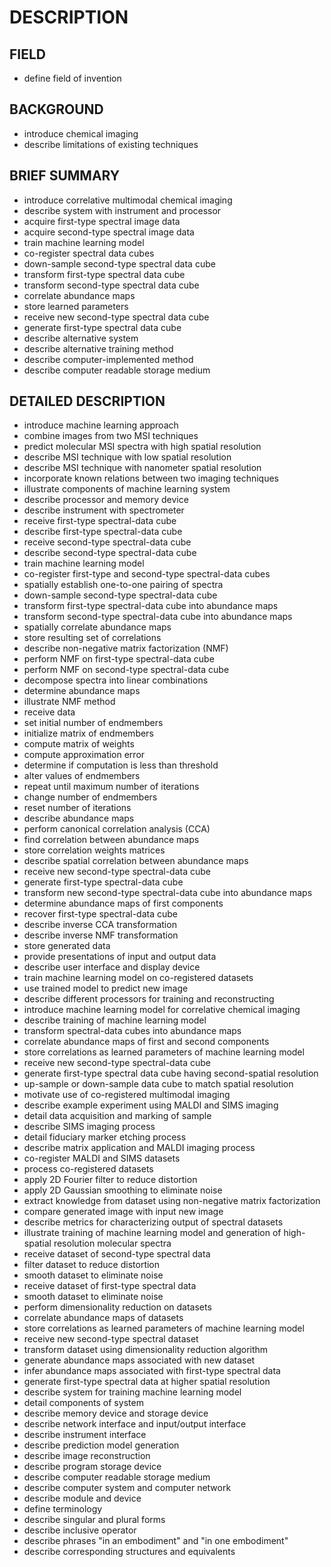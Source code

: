 # DESCRIPTION

## FIELD

- define field of invention

## BACKGROUND

- introduce chemical imaging
- describe limitations of existing techniques

## BRIEF SUMMARY

- introduce correlative multimodal chemical imaging
- describe system with instrument and processor
- acquire first-type spectral image data
- acquire second-type spectral image data
- train machine learning model
- co-register spectral data cubes
- down-sample second-type spectral data cube
- transform first-type spectral data cube
- transform second-type spectral data cube
- correlate abundance maps
- store learned parameters
- receive new second-type spectral data cube
- generate first-type spectral data cube
- describe alternative system
- describe alternative training method
- describe computer-implemented method
- describe computer readable storage medium

## DETAILED DESCRIPTION

- introduce machine learning approach
- combine images from two MSI techniques
- predict molecular MSI spectra with high spatial resolution
- describe MSI technique with low spatial resolution
- describe MSI technique with nanometer spatial resolution
- incorporate known relations between two imaging techniques
- illustrate components of machine learning system
- describe processor and memory device
- describe instrument with spectrometer
- receive first-type spectral-data cube
- describe first-type spectral-data cube
- receive second-type spectral-data cube
- describe second-type spectral-data cube
- train machine learning model
- co-register first-type and second-type spectral-data cubes
- spatially establish one-to-one pairing of spectra
- down-sample second-type spectral-data cube
- transform first-type spectral-data cube into abundance maps
- transform second-type spectral-data cube into abundance maps
- spatially correlate abundance maps
- store resulting set of correlations
- describe non-negative matrix factorization (NMF)
- perform NMF on first-type spectral-data cube
- perform NMF on second-type spectral-data cube
- decompose spectra into linear combinations
- determine abundance maps
- illustrate NMF method
- receive data
- set initial number of endmembers
- initialize matrix of endmembers
- compute matrix of weights
- compute approximation error
- determine if computation is less than threshold
- alter values of endmembers
- repeat until maximum number of iterations
- change number of endmembers
- reset number of iterations
- describe abundance maps
- perform canonical correlation analysis (CCA)
- find correlation between abundance maps
- store correlation weights matrices
- describe spatial correlation between abundance maps
- receive new second-type spectral-data cube
- generate first-type spectral-data cube
- transform new second-type spectral-data cube into abundance maps
- determine abundance maps of first components
- recover first-type spectral-data cube
- describe inverse CCA transformation
- describe inverse NMF transformation
- store generated data
- provide presentations of input and output data
- describe user interface and display device
- train machine learning model on co-registered datasets
- use trained model to predict new image
- describe different processors for training and reconstructing
- introduce machine learning model for correlative chemical imaging
- describe training of machine learning model
- transform spectral-data cubes into abundance maps
- correlate abundance maps of first and second components
- store correlations as learned parameters of machine learning model
- receive new second-type spectral-data cube
- generate first-type spectral data cube having second-spatial resolution
- up-sample or down-sample data cube to match spatial resolution
- motivate use of co-registered multimodal imaging
- describe example experiment using MALDI and SIMS imaging
- detail data acquisition and marking of sample
- describe SIMS imaging process
- detail fiduciary marker etching process
- describe matrix application and MALDI imaging process
- co-register MALDI and SIMS datasets
- process co-registered datasets
- apply 2D Fourier filter to reduce distortion
- apply 2D Gaussian smoothing to eliminate noise
- extract knowledge from dataset using non-negative matrix factorization
- compare generated image with input new image
- describe metrics for characterizing output of spectral datasets
- illustrate training of machine learning model and generation of high-spatial resolution molecular spectra
- receive dataset of second-type spectral data
- filter dataset to reduce distortion
- smooth dataset to eliminate noise
- receive dataset of first-type spectral data
- smooth dataset to eliminate noise
- perform dimensionality reduction on datasets
- correlate abundance maps of datasets
- store correlations as learned parameters of machine learning model
- receive new second-type spectral dataset
- transform dataset using dimensionality reduction algorithm
- generate abundance maps associated with new dataset
- infer abundance maps associated with first-type spectral data
- generate first-type spectral data at higher spatial resolution
- describe system for training machine learning model
- detail components of system
- describe memory device and storage device
- describe network interface and input/output interface
- describe instrument interface
- describe prediction model generation
- describe image reconstruction
- describe program storage device
- describe computer readable storage medium
- describe computer system and computer network
- describe module and device
- define terminology
- describe singular and plural forms
- describe inclusive operator
- describe phrases "in an embodiment" and "in one embodiment"
- describe corresponding structures and equivalents

